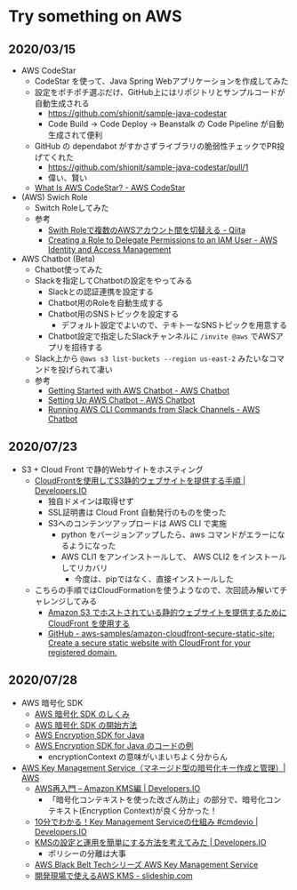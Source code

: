 Try something on AWS
=======

## 2020/03/15

- AWS CodeStar
  - CodeStar を使って、Java Spring Webアプリケーションを作成してみた
  - 設定をポチポチ選ぶだけ、GitHub上にはリポジトリとサンプルコードが自動生成される
    - https://github.com/shionit/sample-java-codestar
    - Code Build -> Code Deploy -> Beanstalk の Code Pipeline が自動生成されて便利
  - GitHub の dependabot がすかさずライブラリの脆弱性チェックでPR投げてくれた
    - https://github.com/shionit/sample-java-codestar/pull/1
    - 偉い、賢い
  - [What Is AWS CodeStar? - AWS CodeStar](https://docs.aws.amazon.com/codestar/latest/userguide/welcome.html)
- (AWS) Swich Role
  - Switch Roleしてみた
  - 参考
    - [Swith Roleで複数のAWSアカウント間を切替える - Qiita](https://qiita.com/yoshidashingo/items/d13a9b17f111d5d91a2e)
    - [Creating a Role to Delegate Permissions to an IAM User - AWS Identity and Access Management](https://docs.aws.amazon.com/IAM/latest/UserGuide/id_roles_create_for-user.html)
- AWS Chatbot (Beta)
  - Chatbot使ってみた
  - Slackを指定してChatbotの設定をやってみる
    - Slackとの認証連携を設定する
    - Chatbot用のRoleを自動生成する
    - Chatbot用のSNSトピックを設定する
      - デフォルト設定でよいので、テキトーなSNSトピックを用意する
    - Chatbot設定で指定したSlackチャンネルに `/invite @aws` でAWSアプリを招待する
  - Slack上から `@aws s3 list-buckets --region us-east-2` みたいなコマンドを投げられて凄い
  - 参考
    - [Getting Started with AWS Chatbot - AWS Chatbot](https://docs.aws.amazon.com/chatbot/latest/adminguide/getting-started.html)
    - [Setting Up AWS Chatbot - AWS Chatbot](https://docs.aws.amazon.com/chatbot/latest/adminguide/setting-up.html)
    - [Running AWS CLI Commands from Slack Channels - AWS Chatbot](https://docs.aws.amazon.com/chatbot/latest/adminguide/chatbot-cli-commands.html)

## 2020/07/23

- S3 + Cloud Front で静的Webサイトをホスティング
  - [CloudFrontを使用してS3静的ウェブサイトを提供する手順 \| Developers\.IO](https://dev.classmethod.jp/articles/cloudfront-s3-web/)
    - 独自ドメインは取得せず
    - SSL証明書は Cloud Front 自動発行のものを使った
    - S3へのコンテンツアップロードは AWS CLI で実施
      - python をバージョンアップしたら、aws コマンドがエラーになるようになった
      - AWS CLI1 をアンインストールして、 AWS CLI2 をインストールしてリカバリ
        - 今度は、pipではなく、直接インストールした
  - こちらの手順ではCloudFormationを使うようなので、次回読み解いてチャレンジしてみる
    - [Amazon S3 でホストされている静的ウェブサイトを提供するために CloudFront を使用する](https://aws.amazon.com/jp/premiumsupport/knowledge-center/cloudfront-serve-static-website/)
    - [GitHub - aws-samples/amazon-cloudfront-secure-static-site: Create a secure static website with CloudFront for your registered domain.](https://github.com/aws-samples/amazon-cloudfront-secure-static-site#user-content-amazon-cloudfront-secure-static-website)

## 2020/07/28

- AWS 暗号化 SDK
  - [AWS 暗号化 SDK のしくみ](https://docs.aws.amazon.com/ja_jp/encryption-sdk/latest/developer-guide/how-it-works.html)
  - [AWS 暗号化 SDK の開始方法](https://docs.aws.amazon.com/ja_jp/encryption-sdk/latest/developer-guide/getting-started.html)
  - [AWS Encryption SDK for Java](https://docs.aws.amazon.com/ja_jp/encryption-sdk/latest/developer-guide/java.html)
  - [AWS Encryption SDK for Java のコードの例](https://docs.aws.amazon.com/ja_jp/encryption-sdk/latest/developer-guide/java-example-code.html)
    - encryptionContext の意味がいまいちよく分からん
- [AWS Key Management Service（マネージド型の暗号化キー作成と管理）\| AWS](https://aws.amazon.com/jp/kms/)
  - [AWS再入門 – Amazon KMS編 \| Developers\.IO](https://dev.classmethod.jp/articles/cm-advent-calendar-2015-aws-relearning-key-management-service/)
    - 「暗号化コンテキストを使った改ざん防止」の部分で、暗号化コンテキスト(Encryption Context)が良く分かった！
  - [10分でわかる！Key Management Serviceの仕組み \#cmdevio \| Developers\.IO](https://dev.classmethod.jp/articles/10minutes-kms/)
  - [KMSの設定と運用を簡単にする方法を考えてみた \| Developers\.IO](https://dev.classmethod.jp/articles/easy-key-management-on-kms/)
    - ポリシーの分離は大事
  - [AWS Black Belt Techシリーズ AWS Key Management Service](https://www.slideshare.net/AmazonWebServicesJapan/aws-black-belt-tech-aws-key-management-service)
  - [開発現場で使えるAWS KMS \- slideship\.com](https://slideship.com/users/@okzk/presentations/2018/10/Jgn6TyetK7jFvSbd6ciosd/)
